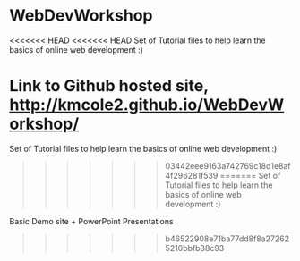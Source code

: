 # WebDevWorkshop
<<<<<<< HEAD
<<<<<<< HEAD
Set of Tutorial files to help learn the basics of online web development :)

Link to Github hosted site, http://kmcole2.github.io/WebDevWorkshop/
=======
Set of Tutorial files to help learn the basics of online web development :)
>>>>>>> 03442eee9163a742769c18d1e8af4f296281f539
=======
Set of Tutorial files to help learn the basics of online web development :)

Basic Demo site + PowerPoint Presentations
>>>>>>> b46522908e71ba77dd8f8a272625210bbfb38c93
